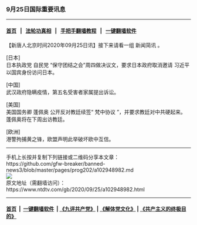 ### 9月25日国际重要讯息
------------------------

#### [首页](https://github.com/gfw-breaker/banned-news3/blob/master/README.md) &nbsp;&nbsp;|&nbsp;&nbsp; [法轮功真相](https://github.com/begood0513/basic/blob/master/README.md)  &nbsp;&nbsp;|&nbsp;&nbsp; [手把手翻墙教程](https://github.com/gfw-breaker/guides/wiki)  &nbsp;&nbsp;|&nbsp;&nbsp; [一键翻墙软件](https://github.com/gfw-breaker/nogfw/blob/master/README.md)  



<div><div class="post_content" itemprop="articleBody">
 <p>
  【新唐人北京时间2020年09月25日讯】接下来请看一组
  <ok href="https://www.ntdtv.com/gb/新闻简讯.htm">
   新闻简讯
  </ok>
  。
 </p>
 <p>
  [日本]
  <br/>
  日本执政党
  <ok href="https://www.ntdtv.com/gb/自民党.htm">
   自民党
  </ok>
  “保守团结之会”周四做决议文，要求日本政府取消邀请
  <ok href="https://www.ntdtv.com/gb/习近平.htm">
   习近平
  </ok>
  以国宾身份访问日本。
 </p>
 <p>
  [中国]
  <br/>
  武汉政府隐瞒疫情，第五名受害者家属提出诉讼。
 </p>
 <p>
  [美国]
  <br/>
  美国国务卿
  <ok href="https://www.ntdtv.com/gb/蓬佩奥.htm">
   蓬佩奥
  </ok>
  公开反对教廷续签“
  <ok href="https://www.ntdtv.com/gb/梵中协议.htm">
   梵中协议
  </ok>
  ”，并要求教廷对中共硬起来。蓬佩奥将在下周出访教廷。
 </p>
 <p>
  [欧洲]
  <br/>
  港警拘捕黄之锋，欧盟声明此举破坏欧中互信。
 </p>
 <div class="single_ad">
 </div>
</div>
</div>
<hr/>
手机上长按并复制下列链接或二维码分享本文章：<br/>
https://github.com/gfw-breaker/banned-news3/blob/master/pages/prog202/a102948982.md <br/>
<a href='https://github.com/gfw-breaker/banned-news3/blob/master/pages/prog202/a102948982.md'><img src='https://github.com/gfw-breaker/banned-news3/blob/master/pages/prog202/a102948982.md.png'/></a> <br/>
原文地址（需翻墙访问）：https://www.ntdtv.com/gb/2020/09/25/a102948982.html


------------------------
#### [首页](https://github.com/gfw-breaker/banned-news3/blob/master/README.md) &nbsp;|&nbsp; [一键翻墙软件](https://github.com/gfw-breaker/nogfw/blob/master/README.md) &nbsp;| [《九评共产党》](https://github.com/gfw-breaker/9ping.md/blob/master/README.md#九评之一评共产党是什么) | [《解体党文化》](https://github.com/gfw-breaker/jtdwh.md/blob/master/README.md) | [《共产主义的终极目的》](https://github.com/gfw-breaker/gczydzjmd.md/blob/master/README.md)


<img src='http://gfw-breaker.win/banned-news3/pages/prog202/a102948982.md' width='0px' height='0px'/>